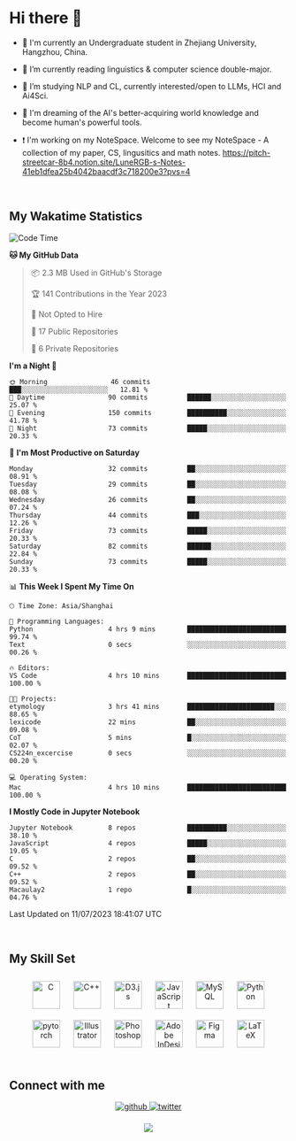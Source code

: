 # **Hi there 👋**  
  

- 🏫 I'm currently an Undergraduate student in Zhejiang University, Hangzhou, China.  
  

- 🌱 I’m currently reading linguistics & computer science double-major.  
  

- 🔭 I’m studying NLP and CL, currently interested/open to LLMs, HCI and Ai4Sci.
  

- 💭 I'm dreaming of the AI's better-acquiring world knowledge and become human's powerful tools.  
  
- ❗️ I'm working on my NoteSpace. Welcome to see my NoteSpace - A collection of my paper, CS, lingusitics and math notes. https://pitch-streetcar-8b4.notion.site/LuneRGB-s-Notes-41eb1dfea25b4042baacdf3c718200e3?pvs=4

<br/>  


<!-- 
## Github Stats  
<div align="center"><img src="https://github-readme-stats.vercel.app/api?username=LuneRGB&show_icons=true&count_private=true&hide_border=true" align="center" /></div>  

<br/>   -->


## My Wakatime Statistics

<!--START_SECTION:waka-->
![Code Time](http://img.shields.io/badge/Code%20Time-722%20hrs%2050%20mins-blue)

**🐱 My GitHub Data** 

> 📦 2.3 MB Used in GitHub's Storage 
 > 
> 🏆 141 Contributions in the Year 2023
 > 
> 🚫 Not Opted to Hire
 > 
> 📜 17 Public Repositories 
 > 
> 🔑 6 Private Repositories 
 > 
**I'm a Night 🦉** 

```text
🌞 Morning                46 commits          ███░░░░░░░░░░░░░░░░░░░░░░   12.81 % 
🌆 Daytime                90 commits          ██████░░░░░░░░░░░░░░░░░░░   25.07 % 
🌃 Evening                150 commits         ██████████░░░░░░░░░░░░░░░   41.78 % 
🌙 Night                  73 commits          █████░░░░░░░░░░░░░░░░░░░░   20.33 % 
```
📅 **I'm Most Productive on Saturday** 

```text
Monday                   32 commits          ██░░░░░░░░░░░░░░░░░░░░░░░   08.91 % 
Tuesday                  29 commits          ██░░░░░░░░░░░░░░░░░░░░░░░   08.08 % 
Wednesday                26 commits          ██░░░░░░░░░░░░░░░░░░░░░░░   07.24 % 
Thursday                 44 commits          ███░░░░░░░░░░░░░░░░░░░░░░   12.26 % 
Friday                   73 commits          █████░░░░░░░░░░░░░░░░░░░░   20.33 % 
Saturday                 82 commits          ██████░░░░░░░░░░░░░░░░░░░   22.84 % 
Sunday                   73 commits          █████░░░░░░░░░░░░░░░░░░░░   20.33 % 
```


📊 **This Week I Spent My Time On** 

```text
🕑︎ Time Zone: Asia/Shanghai

💬 Programming Languages: 
Python                   4 hrs 9 mins        █████████████████████████   99.74 % 
Text                     0 secs              ░░░░░░░░░░░░░░░░░░░░░░░░░   00.26 % 

🔥 Editors: 
VS Code                  4 hrs 10 mins       █████████████████████████   100.00 % 

🐱‍💻 Projects: 
etymology                3 hrs 41 mins       ██████████████████████░░░   88.65 % 
lexicode                 22 mins             ██░░░░░░░░░░░░░░░░░░░░░░░   09.08 % 
CoT                      5 mins              █░░░░░░░░░░░░░░░░░░░░░░░░   02.07 % 
CS224n_excercise         0 secs              ░░░░░░░░░░░░░░░░░░░░░░░░░   00.20 % 

💻 Operating System: 
Mac                      4 hrs 10 mins       █████████████████████████   100.00 % 
```

**I Mostly Code in Jupyter Notebook** 

```text
Jupyter Notebook         8 repos             ██████████░░░░░░░░░░░░░░░   38.10 % 
JavaScript               4 repos             █████░░░░░░░░░░░░░░░░░░░░   19.05 % 
C                        2 repos             ██░░░░░░░░░░░░░░░░░░░░░░░   09.52 % 
C++                      2 repos             ██░░░░░░░░░░░░░░░░░░░░░░░   09.52 % 
Macaulay2                1 repo              █░░░░░░░░░░░░░░░░░░░░░░░░   04.76 % 
```




 Last Updated on 11/07/2023 18:41:07 UTC
<!--END_SECTION:waka-->


<!-- <div align="center">

  [![Top Langs](https://github-readme-stats.vercel.app/api/top-langs/?username=LuneRGB&layout=compact)](https://github.com/LuneRGB/github-readme-stats)

</div>   -->

<br/>  



## My Skill Set  
<div align="center">  
<a href="https://www.cprogramming.com/" target="_blank"><img style="margin: 10px" src="https://profilinator.rishav.dev/skills-assets/c-original.svg" alt="C" height="50" /></a>  
<a href="https://www.cplusplus.com/" target="_blank"><img style="margin: 10px" src="https://profilinator.rishav.dev/skills-assets/cplusplus-original.svg" alt="C++" height="50" /></a>  
<a href="https://d3js.org/" target="_blank"><img style="margin: 10px" src="https://profilinator.rishav.dev/skills-assets/d3js-original.svg" alt="D3.js" height="50" /></a>  
<a href="https://www.javascript.com/" target="_blank"><img style="margin: 10px" src="https://profilinator.rishav.dev/skills-assets/javascript-original.svg" alt="JavaScript" height="50" /></a>  
<a href="https://www.mysql.com/" target="_blank"><img style="margin: 10px" src="https://profilinator.rishav.dev/skills-assets/mysql-original-wordmark.svg" alt="MySQL" height="50" /></a>  
<a href="https://www.python.org/" target="_blank"><img style="margin: 10px" src="https://profilinator.rishav.dev/skills-assets/python-original.svg" alt="Python" height="50" /></a>  
<a href="https://pytorch.org/" target="_blank"><img style="margin: 10px" src="https://profilinator.rishav.dev/skills-assets/pytorch-icon.svg" alt="pytorch" height="50" /></a>  
<a href="https://www.adobe.com/in/products/illustrator.html" target="_blank"><img style="margin: 10px" src="https://profilinator.rishav.dev/skills-assets/adobe_illustrator-icon.svg" alt="Illustrator" height="50" /></a>  
<a href="https://www.adobe.com/in/products/photoshop.html" target="_blank"><img style="margin: 10px" src="https://profilinator.rishav.dev/skills-assets/photoshop-plain.svg" alt="Photoshop" height="50" /></a>  
<a href="https://www.adobe.com/in/products/indesign.html" target="_blank"><img style="margin: 10px" src="https://profilinator.rishav.dev/skills-assets/adobeindesign.svg" alt="Adobe InDesign" height="50" /></a>  
<a href="https://www.figma.com/" target="_blank"><img style="margin: 10px" src="https://profilinator.rishav.dev/skills-assets/figma-icon.svg" alt="Figma" height="50" /></a>  
<a href="https://www.latex-project.org/" target="_blank"><img style="margin: 10px" src="https://profilinator.rishav.dev/skills-assets/latex.png" alt="LaTeX" height="50" /></a>  
</div>  

<br/>  



## Connect with me  
<div align="center">
<a href="https://github.com/LuneRGB" target="_blank">
<img src=https://img.shields.io/badge/github-%2324292e.svg?&style=for-the-badge&logo=github&logoColor=white alt=github style="margin-bottom: 5px;" />
</a>
<a href="https://twitter.com/LuneRGB" target="_blank">
<img src=https://img.shields.io/badge/twitter-%2300acee.svg?&style=for-the-badge&logo=twitter&logoColor=white alt=twitter style="margin-bottom: 5px;" />
</a>  
</div>  
  

<br/> 


<div align="center">
<img src="https://komarev.com/ghpvc/?username=LuneRGB&&style=flat-square" align="center" />
</div>  

<br />

